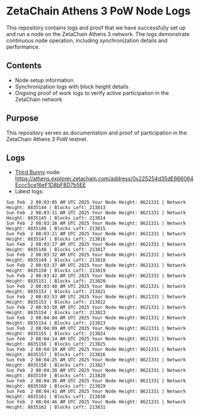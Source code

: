 # ZetaChain Athens 3 PoW Node Logs
This repository contains logs and proof that we have successfully set up and run a node on the ZetaChain Athens 3 network. The logs demonstrate continuous node operation, including synchronization details and performance.

## Contents
- Node setup information
- Synchronization logs with block height details
- Ongoing proof of work logs to verify active participation in the ZetaChain network

## Purpose
This repository serves as documentation and proof of participation in the ZetaChain Athens 3 PoW testnet.

## Logs

- [Third Bunny](https://thirdbunny.xyz/) node: https://athens.explorer.zetachain.com/address/0x225254d35dE666064Eccc5ce16eF1D8bF8D7b5EE
- Latest logs:
```
Sun Feb  2 08:03:05 AM UTC 2025 Your Node Height: 8621331 | Network Height: 8835144 | Blocks Left: 213813
Sun Feb  2 08:03:11 AM UTC 2025 Your Node Height: 8621331 | Network Height: 8835145 | Blocks Left: 213814
Sun Feb  2 08:03:16 AM UTC 2025 Your Node Height: 8621331 | Network Height: 8835146 | Blocks Left: 213815
Sun Feb  2 08:03:21 AM UTC 2025 Your Node Height: 8621331 | Network Height: 8835147 | Blocks Left: 213816
Sun Feb  2 08:03:27 AM UTC 2025 Your Node Height: 8621331 | Network Height: 8835148 | Blocks Left: 213817
Sun Feb  2 08:03:32 AM UTC 2025 Your Node Height: 8621331 | Network Height: 8835149 | Blocks Left: 213818
Sun Feb  2 08:03:37 AM UTC 2025 Your Node Height: 8621331 | Network Height: 8835150 | Blocks Left: 213819
Sun Feb  2 08:03:42 AM UTC 2025 Your Node Height: 8621331 | Network Height: 8835151 | Blocks Left: 213820
Sun Feb  2 08:03:48 AM UTC 2025 Your Node Height: 8621331 | Network Height: 8835152 | Blocks Left: 213821
Sun Feb  2 08:03:53 AM UTC 2025 Your Node Height: 8621331 | Network Height: 8835153 | Blocks Left: 213822
Sun Feb  2 08:03:58 AM UTC 2025 Your Node Height: 8621331 | Network Height: 8835154 | Blocks Left: 213823
Sun Feb  2 08:04:04 AM UTC 2025 Your Node Height: 8621331 | Network Height: 8835154 | Blocks Left: 213823
Sun Feb  2 08:04:09 AM UTC 2025 Your Node Height: 8621331 | Network Height: 8835155 | Blocks Left: 213824
Sun Feb  2 08:04:14 AM UTC 2025 Your Node Height: 8621331 | Network Height: 8835156 | Blocks Left: 213825
Sun Feb  2 08:04:19 AM UTC 2025 Your Node Height: 8621331 | Network Height: 8835157 | Blocks Left: 213826
Sun Feb  2 08:04:25 AM UTC 2025 Your Node Height: 8621331 | Network Height: 8835158 | Blocks Left: 213827
Sun Feb  2 08:04:30 AM UTC 2025 Your Node Height: 8621331 | Network Height: 8835159 | Blocks Left: 213828
Sun Feb  2 08:04:36 AM UTC 2025 Your Node Height: 8621331 | Network Height: 8835160 | Blocks Left: 213829
Sun Feb  2 08:04:41 AM UTC 2025 Your Node Height: 8621331 | Network Height: 8835161 | Blocks Left: 213830
Sun Feb  2 08:04:46 AM UTC 2025 Your Node Height: 8621331 | Network Height: 8835162 | Blocks Left: 213831
```
